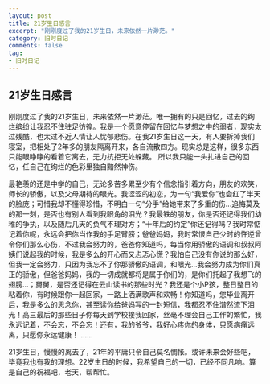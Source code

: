 ```yaml
---
layout: post
title: 21岁生日感言
excerpt: "刚刚度过了我的21岁生日，未来依然一片渺茫。"
category: 旧时日记
comments: false
tag:
- 旧时日记
---
```


## 21岁生日感言

刚刚度过了我的21岁生日，未来依然一片渺茫。唯一拥有的只是回忆，过去的绚烂缤纷让我忍不住驻足彷徨。我是一个愿意停留在回忆与梦想之中的弱者，现实太过残酷，也太过不近人情让人忧郁悲伤。在我21岁生日这一天，有人要拆掉我们寝室，把相处了2年多的朋友隔离开来，各自流散四方。现实总是这样，很多东西只能眼睁睁的看着它离去，无力抗拒无处躲藏。 
所以我只能一头扎进自己的回忆，任自己在绚烂的色彩里独自黯然神伤。 

最艳羡的还是中学的自己，无论多苦多累至少有个信念指引着方向，朋友的欢笑，师长的骄傲，以及父母期待的眼光。我涩涩的初恋，为一句“我爱你”也会红了半天的脸庞；可惜我却不懂得珍惜，不明白一句“分手”给她带来了多重的伤...追悔莫及的那一刻，是否也有别人看到我眼角的泪光？我最铁的朋友，你是否还记得我们幼稚的争执，以及随后几天的负气不理对方；“十年后的约定”你还记得吗？我时常惦记着你呢，永远会把你当作我的手足臂膀；爸爸妈妈，我时常恨自己少时的忤逆曾令你们那么心伤，不过我会努力的，爸爸你知道吗，每当你用骄傲的语调和叔叔阿姨们说起我的时候，我是多么的开心而又忐忑心慌？我怕自己没有你说的那么好，但我一定会努力，只因为我忘不了你那骄傲的语调，和眼光...我会努力成为你们真正的骄傲，但爸爸妈妈，我的一切成就都将是属于你们的，是你们托起了我想飞的翅膀...；舅舅，是否还记得在云山读书的那些时光？我还是个小P孩，整日整日的粘着你，有时候跟你一起回家，一路上洒满歌声和欢畅！你知道吗，您毕业离开后，我是多么的思念你，甚至读你给爸妈写的一封短信，我都忍不住潸然流下泪光！高三最后的那些日子你每天到学校接我回家，丝毫不理会自己工作的繁忙，我永远记着，不会忘，不会忘！还有，我的爷爷，我好心疼你的身体，只愿病痛远离，只愿你永远健康！ 
...... 

21岁生日，慢慢的离去了，21年的平庸只令自己莫名惆怅。或许未来会好些吧，毕竟我也有我的理想。22岁生日的时候，我希望自己的一切，已经不同凡响。算是自己的祝福吧，老天，帮帮忙。
